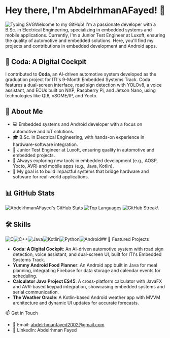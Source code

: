 # Hey there, I'm AbdelrhmanAFayed! 👋

![Typing SVG](https://readme-typing-svg.herokuapp.com?font=Fira+Code&color=%23FF4500&size=20&lines=Welcome+to+my+GitHub+Profile!;Embedded+Developer+%7C+Mobile+App+Enthusiast)Welcome to my GitHub! I'm a passionate developer with a B.Sc. in Electrical Engineering, specializing in embedded systems and mobile applications. Currently, I'm a Junior Test Engineer at Luxoft, ensuring the quality of automotive and embedded solutions. Here, you'll find my projects and contributions in embedded development and Android apps.

## 🌟 Coda: A Digital Cockpit

I contributed to **Coda**, an AI-driven automotive system developed as the graduation project for ITI's 9-Month Embedded Systems Track. Coda features a dual-screen interface, road sign detection with YOLOv8, a voice assistant, and ECUs built on NXP, Raspberry Pi, and Jetson Nano, using technologies like Qt6, vSOME/IP, and Yocto.

## 🚀 About Me

- 💻 Embedded systems and Android developer with a focus on automotive and IoT solutions.
- 🎓 B.Sc. in Electrical Engineering, with hands-on experience in hardware-software integration.
- 💼 Junior Test Engineer at Luxoft, ensuring quality in automotive and embedded projects.
- 🌱 Always exploring new tools in embedded development (e.g., AOSP, Yocto, AVR) and mobile apps (e.g., Java, Kotlin).
- 🎯 My goal is to build impactful systems that bridge hardware and software for real-world applications.

## 📊 GitHub Stats

![AbdelrhmanAFayed's GitHub Stats](https://github-readme-stats.vercel.app/api?username=AbdelrhmanAFayed&show_icons=true&theme=radical)
![Top Languages](https://github-readme-stats.vercel.app/api/top-langs/?username=AbdelrhmanAFayed&layout=compact&theme=radical)
![GitHub Streak](https://streak-stats.demolab.com/?user=AbdelrhmanAFayed&theme=radical)\

## 🛠️ Skills

![C](https://img.shields.io/badge/-C-00599C?style=flat-square&logo=c)![C++](https://img.shields.io/badge/-C++-00599C?style=flat-square&logo=c%2B%2B)![Java](https://img.shields.io/badge/-Java-007396?style=flat-square&logo=java)![Kotlin](https://img.shields.io/badge/-Kotlin-0095D5?style=flat-square&logo=kotlin)![Python](https://img.shields.io/badge/-Python-3776AB?style=flat-square&logo=python)![Android](https://img.shields.io/badge/-Android-3DDC84?style=flat-square&logo=android)\## 🔨 Featured Projects

- **Coda: A Digital Cockpit**: An AI-driven automotive system with road sign detection, voice assistant, and dual-screen UI, built for ITI's Embedded Systems Track.
- **Yummy Android Food Planner**: An Android app built in Java for meal planning, integrating Firebase for data storage and calendar events for scheduling.
- **Calculator Java Project ES45**: A cross-platform calculator with JavaFX and AVR-based keypad integration, showcasing embedded systems and serial communication.
- **The Weather Oracle**: A Kotlin-based Android weather app with MVVM architecture and dynamic UI updates for accurate forecasts.

📫 Get in Touch

- 📧 Email: abdelrhmanfayed2002@gmail.com
- 💼 LinkedIn: Abdelrhman Fayed
